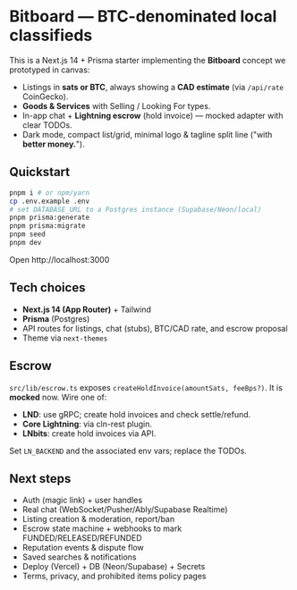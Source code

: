 # Bitboard — BTC-denominated local classifieds

This is a Next.js 14 + Prisma starter implementing the **Bitboard** concept we prototyped in canvas:
- Listings in **sats or BTC**, always showing a **CAD estimate** (via `/api/rate` CoinGecko).
- **Goods & Services** with Selling / Looking For types.
- In-app chat + **Lightning escrow** (hold invoice) — mocked adapter with clear TODOs.
- Dark mode, compact list/grid, minimal logo & tagline split line ("with **better money.**").

## Quickstart

```bash
pnpm i # or npm/yarn
cp .env.example .env
# set DATABASE_URL to a Postgres instance (Supabase/Neon/local)
pnpm prisma:generate
pnpm prisma:migrate
pnpm seed
pnpm dev
```

Open http://localhost:3000

## Tech choices

- **Next.js 14 (App Router)** + Tailwind
- **Prisma** (Postgres)
- API routes for listings, chat (stubs), BTC/CAD rate, and escrow proposal
- Theme via `next-themes`

## Escrow

`src/lib/escrow.ts` exposes `createHoldInvoice(amountSats, feeBps?)`.
It is **mocked** now. Wire one of:
- **LND**: use gRPC; create hold invoices and check settle/refund.
- **Core Lightning**: via cln-rest plugin.
- **LNbits**: create hold invoices via API.

Set `LN_BACKEND` and the associated env vars; replace the TODOs.

## Next steps

- Auth (magic link) + user handles
- Real chat (WebSocket/Pusher/Ably/Supabase Realtime)
- Listing creation & moderation, report/ban
- Escrow state machine + webhooks to mark FUNDED/RELEASED/REFUNDED
- Reputation events & dispute flow
- Saved searches & notifications
- Deploy (Vercel) + DB (Neon/Supabase) + Secrets
- Terms, privacy, and prohibited items policy pages
